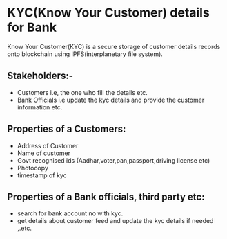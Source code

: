 # KYC(Know Your Customer) details for Bank

Know Your Customer(KYC) is a secure storage of customer details records onto blockchain using IPFS(interplanetary file system). 

## Stakeholders:-
- Customers i.e, the one who fill the details etc. 
- Bank Officials i.e update the kyc details and provide the customer information etc.

## Properties of a Customers:
- Address of Customer
- Name of customer
- Govt recognised ids (Aadhar,voter,pan,passport,driving license etc)
- Photocopy
- timestamp of kyc

## Properties of a Bank officials, third party etc:
- search for bank account no with kyc.
- get details about customer feed  and update the kyc details if needed ,.etc.
